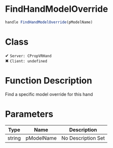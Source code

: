 # FindHandModelOverride
```js	
handle FindHandModelOverride(pModelName)
```
# Class
✔ `Server: CPropVRHand`  
✖ `Client: undefined`  

# Function Description
Find a specific model override for this hand
# Parameters
Type|Name|Description
--|--|--
string|pModelName|No Description Set
